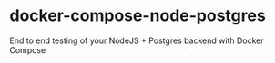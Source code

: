 # docker-compose-node-postgres
End to end testing of your NodeJS + Postgres backend with Docker Compose





